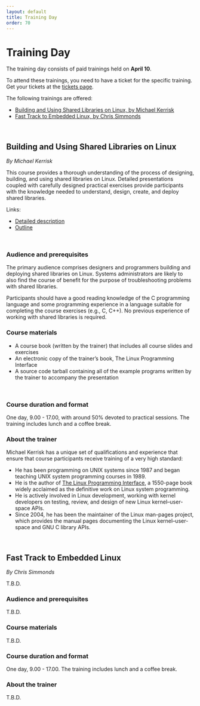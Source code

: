 ```yaml
---
layout: default
title: Training Day
order: 70
---
```


<h1>Training Day</h1>

The training day consists of paid trainings held on <b>April 10</b>. 

To attend these trainings, you need to have a ticket for the specific training. Get your tickets at the <a href="tickets.html">tickets page</a>.

<p class="left">The following trainings are offered:</p>

* <a href="#mkerrisk">Building and Using Shared Libraries on Linux, by Michael Kerrisk</a>
* <a href="#csimmonds">Fast Track to Embedded Linux, by Chris Simmonds</a>

<div class="bodybreak">&nbsp;</div>

<a name="mkerrisk" class="offsetanchor"></a>
<h2 class="left">Building and Using Shared Libraries on Linux</h2>

<p class="left tight"><i>By Michael Kerrisk</i></p>

<p class="left">This course provides a thorough understanding of the process of designing, building, and using shared libraries on Linux. Detailed presentations coupled with carefully designed practical exercises provide participants with the knowledge needed to understand, design, create, and deploy shared libraries.</p>

<p class="left tight">Links:</p>

* <a href="http://man7.org/training/shlib/index.html">Detailed description</a>
* <a href="http://man7.org/training/shlib/shlib_course_outline.html">Outline</a>

<p class="tight">&nbsp;</p>

<h3>Audience and prerequisites</h3>

<p class="left">The primary audience comprises designers and programmers building and deploying shared libraries on Linux. Systems administrators are likely to also find the course of benefit for the purpose of troubleshooting problems with shared libraries.</p>

<p class="left">Participants should have a good reading knowledge of the C programming language and some programming experience in a language suitable for completing the course exercises (e.g., C, C++). No previous experience of working with shared libraries is required.</p>

<h3>Course materials</h3>

* A course book (written by the trainer) that includes all course slides and exercises
* An electronic copy of the trainer’s book, The Linux Programming Interface
* A source code tarball containing all of the example programs written by the trainer to accompany the presentation

<p class="tight">&nbsp;</p>

<h3>Course duration and format</h3>

<p class="left">One day, 9.00 - 17.00, with around 50% devoted to practical sessions. The training includes lunch and a coffee break.</p>

<h3>About the trainer</h3>

<p class="left">Michael Kerrisk has a unique set of qualifications and experience that ensure that course participants receive training of a very high standard:</p>

* He has been programming on UNIX systems since 1987 and began teaching UNIX system programming courses in 1989.
* He is the author of <a href="http://man7.org/tlpi/index.html">The Linux Programming Interface</a>, a 1550-page book widely acclaimed as the definitive work on Linux system programming.
* He is actively involved in Linux development, working with kernel developers on testing, review, and design of new Linux kernel–user-space APIs.
* Since 2004, he has been the maintainer of the Linux man-pages project, which provides the manual pages documenting the Linux kernel–user-space and GNU C library APIs.

<div class="bodybreak">&nbsp;</div>

<a name="csimmonds" class="offsetanchor"></a>
<h2 class="left">Fast Track to Embedded Linux</h2>

<p class="left tight"><i>By Chris Simmonds</i></p>

<p class="left">T.B.D.</p>

<h3>Audience and prerequisites</h3>

<p class="left">T.B.D.</p>

<h3>Course materials</h3>

<p class="left">T.B.D.</p>

<h3>Course duration and format</h3>

<p class="left">One day, 9.00 - 17.00. The training includes lunch and a coffee break.</p>

<h3>About the trainer</h3>

<p class="left">T.B.D.</p>
